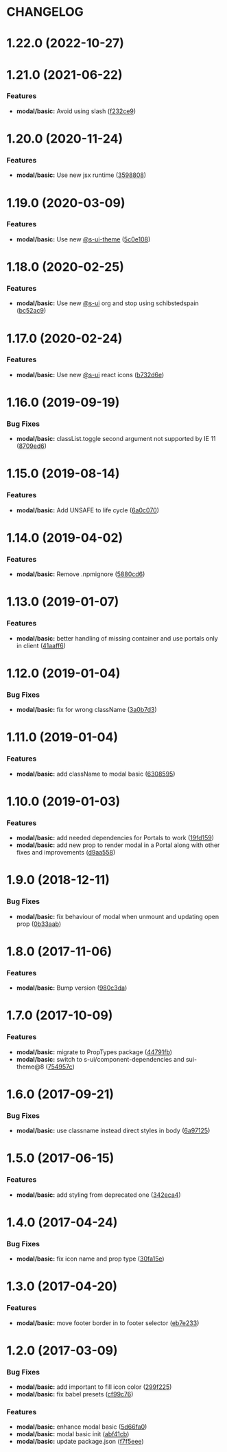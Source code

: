 # CHANGELOG

# 1.22.0 (2022-10-27)



# 1.21.0 (2021-06-22)


### Features

* **modal/basic:** Avoid using slash ([f232ce9](https://github.com/SUI-Components/adevinta-spain-components/commit/f232ce92dfd87ea199450d9480ebf59e995d7310))



# 1.20.0 (2020-11-24)


### Features

* **modal/basic:** Use new jsx runtime ([3598808](https://github.com/SUI-Components/adevinta-spain-components/commit/35988082d22c099be1e000eced480ca2ef281995))



# 1.19.0 (2020-03-09)


### Features

* **modal/basic:** Use new [@s-ui-theme](https://github.com/s-ui-theme) ([5c0e108](https://github.com/SUI-Components/adevinta-spain-components/commit/5c0e108d38c176089c3349dc1adffcbe21bd62b8))



# 1.18.0 (2020-02-25)


### Features

* **modal/basic:** Use new [@s-ui](https://github.com/s-ui) org and stop using schibstedspain ([bc52ac9](https://github.com/SUI-Components/adevinta-spain-components/commit/bc52ac9969df3f0f7dac0721026146a3b11c1b41))



# 1.17.0 (2020-02-24)


### Features

* **modal/basic:** Use new [@s-ui](https://github.com/s-ui) react icons ([b732d6e](https://github.com/SUI-Components/adevinta-spain-components/commit/b732d6e06ee10ad5843690441b4f06edd633ba15))



# 1.16.0 (2019-09-19)


### Bug Fixes

* **modal/basic:** classList.toggle second argument not supported by IE 11 ([8709ed6](https://github.com/SUI-Components/adevinta-spain-components/commit/8709ed6fa859018b245ae0b943ece3143d526668))



# 1.15.0 (2019-08-14)


### Features

* **modal/basic:** Add UNSAFE to life cycle ([6a0c070](https://github.com/SUI-Components/adevinta-spain-components/commit/6a0c07044ffc4a717cb2ea6a0952122d3439aa4c))



# 1.14.0 (2019-04-02)


### Features

* **modal/basic:** Remove .npmignore ([5880cd6](https://github.com/SUI-Components/adevinta-spain-components/commit/5880cd679a7f87187665e3094830a7ce3850fcea))



# 1.13.0 (2019-01-07)


### Features

* **modal/basic:** better handling of missing container and use portals only in client ([41aaff6](https://github.com/SUI-Components/adevinta-spain-components/commit/41aaff6e132efc592750997e584e2350fb6b1eef))



# 1.12.0 (2019-01-04)


### Bug Fixes

* **modal/basic:** fix for wrong className ([3a0b7d3](https://github.com/SUI-Components/adevinta-spain-components/commit/3a0b7d3a9a1af555d1bd308f32c5577d9dd6894c))



# 1.11.0 (2019-01-04)


### Features

* **modal/basic:** add className to modal basic ([6308595](https://github.com/SUI-Components/adevinta-spain-components/commit/63085956751b080e1168cdb45ea30e5c903d02f4))



# 1.10.0 (2019-01-03)


### Features

* **modal/basic:** add needed dependencies for Portals to work ([19fd159](https://github.com/SUI-Components/adevinta-spain-components/commit/19fd159cfac9679de069004f2862775c81a69f90))
* **modal/basic:** add new prop to render modal in a Portal along with other fixes and improvements ([d9aa558](https://github.com/SUI-Components/adevinta-spain-components/commit/d9aa5580eee6893c2667ef695b47e1f4649f56d1))



# 1.9.0 (2018-12-11)


### Bug Fixes

* **modal/basic:** fix behaviour of modal when unmount and updating open prop ([0b33aab](https://github.com/SUI-Components/adevinta-spain-components/commit/0b33aab9f0b97be75a7cd40738981d2c6378c1e6))



# 1.8.0 (2017-11-06)


### Features

* **modal/basic:** Bump version ([980c3da](https://github.com/SUI-Components/adevinta-spain-components/commit/980c3da77f5b352bea0e1fbf5eaf8ccd5a207a34))



# 1.7.0 (2017-10-09)


### Features

* **modal/basic:** migrate to PropTypes package ([44791fb](https://github.com/SUI-Components/adevinta-spain-components/commit/44791fbb4aed28ac7a72fa84ef8c5de0210c1c24))
* **modal/basic:** switch to s-ui/component-dependencies and sui-theme@8 ([754957c](https://github.com/SUI-Components/adevinta-spain-components/commit/754957c95371146056f98bf4eb5faf414388e044))



# 1.6.0 (2017-09-21)


### Bug Fixes

* **modal/basic:** use classname instead direct styles in body ([6a97125](https://github.com/SUI-Components/adevinta-spain-components/commit/6a97125a51d284aa35e6ca22b27e66188b3f0976))



# 1.5.0 (2017-06-15)


### Features

* **modal/basic:** add styling from deprecated one ([342eca4](https://github.com/SUI-Components/adevinta-spain-components/commit/342eca4098e9d8a7e118ca8fa90a0c438c4318b1))



# 1.4.0 (2017-04-24)


### Bug Fixes

* **modal/basic:** fix icon name and prop type ([30fa15e](https://github.com/SUI-Components/adevinta-spain-components/commit/30fa15e79e333acc2edaeae954d560cb9607374d))



# 1.3.0 (2017-04-20)


### Features

* **modal/basic:** move footer border in to footer selector ([eb7e233](https://github.com/SUI-Components/adevinta-spain-components/commit/eb7e233367ebdd503132f5be5ab6c5405255b6b1))



# 1.2.0 (2017-03-09)


### Bug Fixes

* **modal/basic:** add important to fill icon color ([299f225](https://github.com/SUI-Components/adevinta-spain-components/commit/299f225af1bb6f15aacc268eb5674e9215aab38a))
* **modal/basic:** fix babel presets ([cf99c76](https://github.com/SUI-Components/adevinta-spain-components/commit/cf99c7606825ccad4ee87cdeeea08726f192099f))


### Features

* **modal/basic:** enhance modal basic ([5d66fa0](https://github.com/SUI-Components/adevinta-spain-components/commit/5d66fa0eda0816578bb599204378fb0490dcb4e6))
* **modal/basic:** modal basic init ([abf41cb](https://github.com/SUI-Components/adevinta-spain-components/commit/abf41cb3364f83b78f123a94b187d2ea75f4a079))
* **modal/basic:** update package.json ([f7f5eee](https://github.com/SUI-Components/adevinta-spain-components/commit/f7f5eeea304c5b236c5214f11dec3199ef3470e8))



